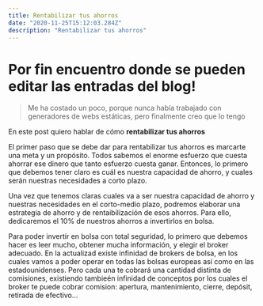 ```yaml
---
title: Rentabilizar tus ahorros
date: "2020-11-25T15:12:03.284Z"
description: "Rentabilizar tus ahorros"
---
```


# Por fin encuentro donde se pueden editar las entradas del blog!

> Me ha costado un poco, porque nunca había trabajado con generadores de webs estáticas, pero finalmente creo que lo tengo

En este post quiero hablar de cómo **rentabilizar tus ahorros**

El primer paso que se debe dar para rentabilizar tus ahorros es marcarte una meta y un propósito. Todos sabemos el enorme esfuerzo que cuesta ahorrar ese dinero que tanto esfuerzo cuesta ganar. Entonces, lo primero que debemos tener claro es cuál es nuestra capacidad de ahorro, y cuales serán nuestras necesidades a corto plazo.

Una vez que tenemos claras cuales va a ser nuestra capacidad de ahorro y nuestras necesidades en el corto-medio plazo, podremos elaborar una estrategia de ahorro y de rentaibilización de esos ahorros. Para ello, dedicaremos el 10% de nuestros ahorros a invertirlos en bolsa.

Para poder invertir en bolsa con total seguridad, lo primero que debemos hacer es leer mucho, obtener mucha información, y elegir el broker adecuado. En la actualizad existe infinidad de brokers de bolsa, en los cuales vamos a poder operar en todas las bolsas europeas así como en las estadounidenses. Pero cada una te cobrará una cantidad distinta de comisiones, existiendo tambieén infinidad de conceptos por los cuales el broker te puede cobrar comision: apertura, mantenimiento, cierre, depósit, retirada de efectivo...

